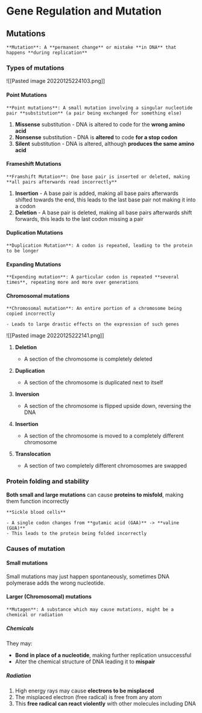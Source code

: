 # Gene Regulation and Mutation
## Mutations
```ad-def
**Mutation**: A **permanent change** or mistake **in DNA** that happens **during replication**
```
### Types of mutations
![[Pasted image 20220125224103.png]]
#### Point Mutations

```ad-def
**Point mutations**: A small mutation involving a singular nucleotide pair **substitution** (a pair being exchanged for something else)
```

1. **Missense** substitution - DNA is altered to code for the **wrong amino acid**
2. **Nonsense** substitution - DNA is **altered** to code **for a stop codon**
3. **Silent** substitution - DNA is altered, although **produces the same amino acid**

#### Frameshift Mutations
```ad-def
**Framshift Mutation**: One base pair is inserted or deleted, making **all pairs afterwards read incorrectly**
```

1. **Insertion** - A base pair is added, making all base pairs afterwards shifted towards the end, this leads to the last base pair not making it into a codon
2. **Deletion** - A base pair is deleted, making all base pairs afterwards shift forwards, this leads to the last codon missing a pair
	
#### Duplication Mutations
```ad-def
**Duplication Mutation**: A codon is repeated, leading to the protein to be longer
```

#### Expanding Mutations
```ad-def
**Expending mutation**: A particular codon is repeated **several times**, repeating more and more over generations
```


#### Chromosomal mutations
```ad-def
**Chromosomal mutation**: An entire portion of a chromosome being copied incorrectly

- Leads to large drastic effects on the expression of such genes

```

![[Pasted image 20220125222141.png]]
1. **Deletion**
	
	- A section of the chromosome is completely deleted
		
2. **Duplication**
	
	- A section of the chromosome is duplicated next to itself
		
3. **Inversion**
	
	- A section of the chromosome is flipped upside down, reversing the DNA
		
4. **Insertion**
	
	- A section of the chromosome is moved to a completely different chromosome
		
5. **Translocation**
	
	- A section of two completely different chromosomes are swapped

### Protein folding and stability
**Both small and large mutations** can cause **proteins to misfold**, making them function incorrectly
```ad-example
**Sickle blood cells**

- A single codon changes from **gutamic acid (GAA)** -> **valine (GUA)**
- This leads to the protein being folded incorrectly
```

### Causes of mutation
#### Small mutations
Small mutations may just happen spontaneously, sometimes DNA polymerase adds the wrong nucleotide.

#### Larger (Chromosomal) mutations
```ad-def
**Mutagen**: A substance which may cause mutations, might be a chemical or radiation
```

##### Chemicals
They may:
- **Bond in place of a nucleotide**, making further replication unsuccessful
- Alter the chemical structure of DNA leading it to **mispair**

##### Radiation
1. High energy rays may cause **electrons to be misplaced**
2. The misplaced electron (free radical) is free from any atom
3. This **free radical can react violently** with other molecules including DNA
